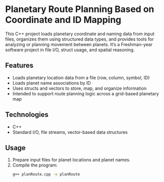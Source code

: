 # Planetary Route Planning Based on Coordinate and ID Mapping

This C++ project loads planetary coordinate and naming data from input files, organizes them using structured data types, and provides tools for analyzing or planning movement between planets. It’s a Freshman-year software project in file I/O, struct usage, and spatial reasoning.

## Features

- Loads planetary location data from a file (row, column, symbol, ID)
- Loads planet name associations by ID
- Uses structs and vectors to store, map, and organize information
- Intended to support route planning logic across a grid-based planetary map

## Technologies

- C++
- Standard I/O, file streams, vector-based data structures

## Usage

1. Prepare input files for planet locations and planet names.
2. Compile the program:
   ```bash
   g++ planRoute.cpp -o planRoute
